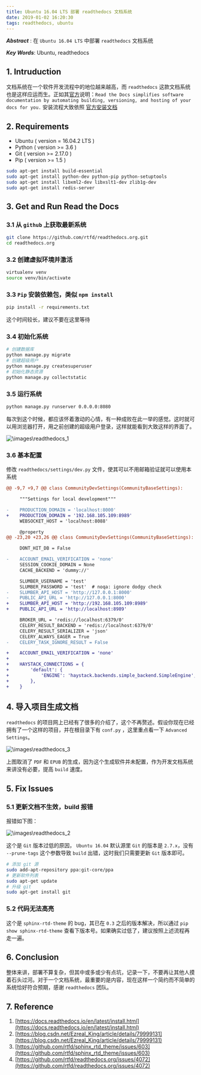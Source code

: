 ```yaml
---
title: Ubuntu 16.04 LTS 部署 readthedocs 文档系统
date: 2019-01-02 16:20:30
tags: readthedocs, ubuntu
---
```


***Abstract*** : 在 `Ubuntu 16.04 LTS` 中部署 `readthedocs`  文档系统

***Key Words***: Ubuntu, readthedocs

## 1. Intruduction

文档系统在一个软件开发流程中的地位越来越高，而 `readthedocs` 这款文档系统也是这样应运而生。正如其[官方](https://readthedocs.org/)说明：`Read the Docs simplifies software documentation by automating building, versioning, and hosting of your docs for you.` 安装流程大致依照 [官方安装文档](https://docs.readthedocs.io/en/latest/install.html)

## 2. Requirements

* Ubuntu ( version = 16.04.2 LTS )
* Python ( version >= 3.6 )
* Git ( version >= 2.17.0 )
* Pip ( version >= 1.5 )

```bash
sudo apt-get install build-essential
sudo apt-get install python-dev python-pip python-setuptools
sudo apt-get install libxml2-dev libxslt1-dev zlib1g-dev
sudo apt-get install redis-server
```

## 3. Get and Run Read the Docs

### 3.1 从 `github` 上获取最新系统

```bash
git clone https://github.com/rtfd/readthedocs.org.git
cd readthedocs.org
```

### 3.2 创建虚拟环境并激活

```bash
virtualenv venv
source venv/bin/activate
```

### 3.3 `Pip` 安装依赖包，类似 `npm install`

```bash
pip install -r requirements.txt
```

这个时间较长，建议不要在这里等待

### 3.4 初始化系统

```bash
# 创建数据库
python manage.py migrate
# 创建超级用户
python manage.py createsuperuser
# 初始化静态资源
python manage.py collectstatic
```

### 3.5 运行系统

```bash
python manage.py runserver 0.0.0.0:8080
```

每次到这个时候，都应该怀着激动的心情，有一种成败在此一举的感觉。这时就可以用浏览器打开，用之前创建的超级用户登录，这样就能看到大致这样的界面了。

![\images\readthedocs_1](/images/readthedocs_1.jpg)

### 3.6 基本配置

修改 `readthedocs/settings/dev.py` 文件，使其可以不用邮箱验证就可以使用本系统

```diff
@@ -9,7 +9,7 @@ class CommunityDevSettings(CommunityBaseSettings):

     """Settings for local development"""

-    PRODUCTION_DOMAIN = 'localhost:8000'
+    PRODUCTION_DOMAIN = '192.168.105.109:8989'
     WEBSOCKET_HOST = 'localhost:8088'

     @property
@@ -23,20 +23,26 @@ class CommunityDevSettings(CommunityBaseSettings):

     DONT_HIT_DB = False

-    ACCOUNT_EMAIL_VERIFICATION = 'none'
     SESSION_COOKIE_DOMAIN = None
     CACHE_BACKEND = 'dummy://'

     SLUMBER_USERNAME = 'test'
     SLUMBER_PASSWORD = 'test'  # noqa: ignore dodgy check
-    SLUMBER_API_HOST = 'http://127.0.0.1:8000'
-    PUBLIC_API_URL = 'http://127.0.0.1:8000'
+    SLUMBER_API_HOST = 'http://192.168.105.109:8989'
+    PUBLIC_API_URL = 'http://localhost:8989'

     BROKER_URL = 'redis://localhost:6379/0'
     CELERY_RESULT_BACKEND = 'redis://localhost:6379/0'
     CELERY_RESULT_SERIALIZER = 'json'
     CELERY_ALWAYS_EAGER = True
-    CELERY_TASK_IGNORE_RESULT = False

+    ACCOUNT_EMAIL_VERIFICATION = 'none'
+
+    HAYSTACK_CONNECTIONS = {
+        'default': {
+            'ENGINE': 'haystack.backends.simple_backend.SimpleEngine',
+        },
+    }
```

## 4. 导入项目生成文档

`readthedocs` 的项目网上已经有了很多的介绍了，这个不再赘述。假设你现在已经拥有了一个这样的项目，并在根目录下有 `conf.py` ，这里重点看一下 `Advanced Settings`。

![\images\readthedocs_3](/images/readthedocs_3.jpg)

上图取消了 `PDF` 和 `EPUB` 的生成，因为这个生成软件并未配置，作为开发文档系统来讲没有必要，提高 `build` 速度。

## 5. Fix Issues

### 5.1 更新文档不生效，build 报错

报错如下图：

![\images\readthedocs_2](/images/readthedocs_2.jpg)

这个是 `Git` 版本过低的原因， `Ubuntu 16.04` 默认源里 `Git` 的版本是 `2.7.x`，没有 `--prune-tags` 这个参数导致 `build` 出错，这时我们只需要更新 `Git` 版本即可。

```bash
# 添加 git 源
sudo add-apt-repository ppa:git-core/ppa
# 更新软件列表
sudo apt-get update
# 升级 git
sudo apt-get install git
```

### 5.2 代码无法高亮

这个是 `sphinx-rtd-theme` 的 bug，其已在 `0.3` 之后的版本解决，所以通过 `pip show sphinx-rtd-theme` 查看下版本号。如果确实过低了，建议按照上述流程再走一遍。

## 6. Conclusion

整体来讲，部署不算复杂，但其中或多或少有点坑，记录一下，不要再让其他人摸着石头过河。对于一个文档系统，最重要的是内容，现在这样一个简约而不简单的系统恰好符合预期，感谢 `readthedocs` 团队。

## 7. Reference

1. [https://docs.readthedocs.io/en/latest/install.html](https://docs.readthedocs.io/en/latest/install.html)
2. [https://blog.csdn.net/Ezreal_King/article/details/79999131](https://blog.csdn.net/Ezreal_King/article/details/79999131)
3. [https://github.com/rtfd/sphinx_rtd_theme/issues/603](https://github.com/rtfd/sphinx_rtd_theme/issues/603)
4. [https://github.com/rtfd/readthedocs.org/issues/4072](https://github.com/rtfd/readthedocs.org/issues/4072)
